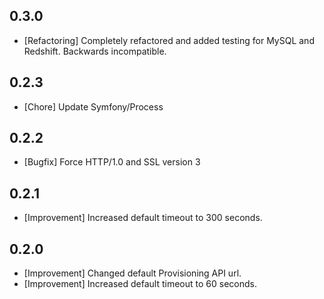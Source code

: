 ## 0.3.0

* [Refactoring] Completely refactored and added testing for MySQL and Redshift. Backwards incompatible.

## 0.2.3

* [Chore] Update Symfony/Process

## 0.2.2

* [Bugfix] Force HTTP/1.0 and SSL version 3

## 0.2.1

* [Improvement] Increased default timeout to 300 seconds.

## 0.2.0

* [Improvement] Changed default Provisioning API url.
* [Improvement] Increased default timeout to 60 seconds.